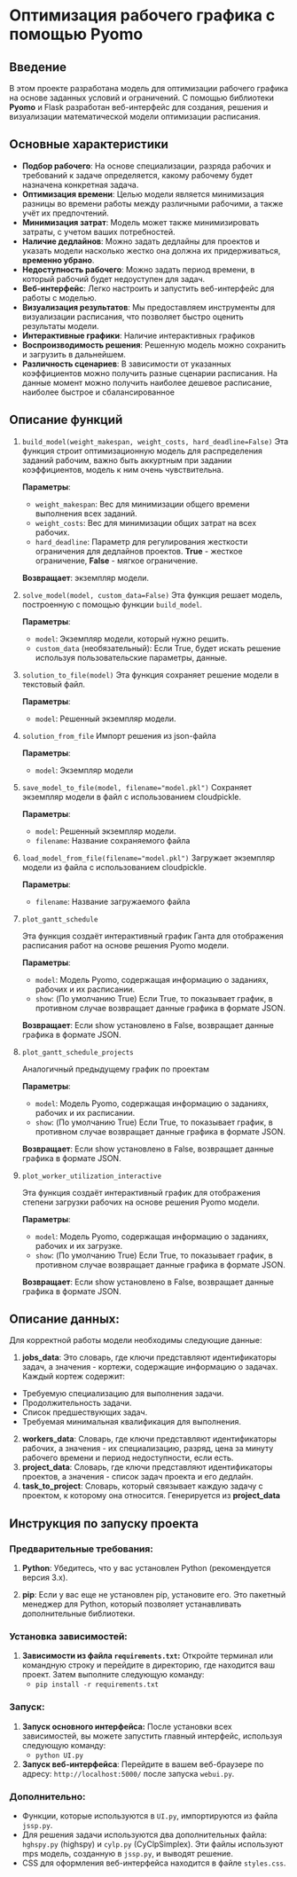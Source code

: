 # Оптимизация рабочего графика с помощью **Pyomo**

## **Введение**

В этом проекте разработана модель для оптимизации рабочего графика на основе заданных условий и ограничений. С помощью библиотеки **Pyomo** и Flask разработан веб-интерфейс для создания, решения и визуализации математической модели оптимизации расписания.

## **Основные характеристики**

- **Подбор рабочего**: На основе специализации, разряда рабочих и требований к задаче определяется, какому рабочему будет назначена конкретная задача.
- **Оптимизация времени**: Целью модели является минимизация разницы во времени работы между различными рабочими, а также учёт их предпочтений.
- **Минимизация затрат**: Модель может также минимизировать затраты, с учетом ваших потребностей.
- **Наличие дедлайнов**: Можно задать дедлайны для проектов и указать модели насколько жестко она должна их придерживаться, **временно убрано**.
- **Недоступность рабочего**: Можно задать период времени, в который рабочий будет недоуступен для задач.
- **Веб-интерфейс**: Легко настроить и запустить веб-интерфейс для работы с моделью.
- **Визуализация результатов**: Мы предоставляем инструменты для визуализации расписания, что позволяет быстро оценить результаты модели.
- **Интерактивные графики**: Наличие интерактивных графиков
- **Воспроизводимость решения**: Решенную модель можно сохранить и загрузить в дальнейшем.
- **Различность сценариев**: В зависимости от указанных коэффициентов можно получить разные сценарии расписания. На данные момент можно получить наиболее дешевое расписание, наиболее быстрое и сбалансированное

## **Описание функций**

1. `build_model(weight_makespan, weight_costs, hard_deadline=False)`
    Эта функция строит оптимизационную модель для распределения заданий рабочим, важно быть аккуртным при задании коэффициентов, модель к ним очень чувствительна.

    **Параметры**:
     - `weight_makespan`: Вес для минимизации общего времени выполнения всех заданий.
     - `weight_costs`: Вес для минимизации общих затрат на всех рабочих.
     - `hard_deadline`: Параметр для регулирования жесткости ограничения для дедлайнов проектов. **True** - жесткое ограничение, **False** - мягкое ограничение.
    
    **Возвращает**: экземпляр модели.

2. `solve_model(model, custom_data=False)`
    Эта функция решает модель, построенную с помощью функции `build_model`.

    **Параметры**:
     - `model`: Экземпляр модели, который нужно решить.
     - `custom_data` (необязательный): Если True, будет искать решение используя пользовательские параметры, данные.
  
3. `solution_to_file(model)`
    Эта функция сохраняет решение модели в текстовый файл.

    **Параметры**:
     - `model`: Решенный экземпляр модели.
    
4. `solution_from_file`
    Импорт решения из json-файла

    **Параметры**:
     - `model`: Экземпляр модели

5. `save_model_to_file(model, filename="model.pkl")`
    Сохраняет экземпляр модели в файл с использованием cloudpickle.

    **Параметры**:
     - `model`: Решенный экземпляр модели.
     - `filename`: Название сохраняемого файла

6. `load_model_from_file(filename="model.pkl")`
    Загружает экземпляр модели из файла с использованием cloudpickle.

    **Параметры**:
    - `filename`: Название загружаемого файла

7. `plot_gantt_schedule`

    Эта функция создаёт интерактивный график Ганта для отображения расписания работ на основе решения Pyomo модели.

    **Параметры**:

    - `model`: Модель Pyomo, содержащая информацию о заданиях, рабочих и их расписании.
    - `show`: (По умолчанию True) Если True, то показывает график, в противном случае возвращает данные графика в формате JSON.

    **Возвращает**: 
    Если show установлено в False, возвращает данные графика в формате JSON.

8. `plot_gantt_schedule_projects`

    Аналогичный предыдущему график по проектам

     **Параметры**:

    - `model`: Модель Pyomo, содержащая информацию о заданиях, рабочих и их расписании.
    - `show`: (По умолчанию True) Если True, то показывает график, в противном случае возвращает данные графика в формате JSON.

    **Возвращает**: 
    Если show установлено в False, возвращает данные графика в формате JSON.

9. `plot_worker_utilization_interactive`

    Эта функция создаёт интерактивный график для отображения степени загрузки рабочих на основе решения Pyomo модели.

    **Параметры**:

    - `model`: Модель Pyomo, содержащая информацию о заданиях, рабочих и их загрузке.
    - `show`: (По умолчанию True) Если True, то показывает график, в противном случае возвращает данные графика в формате JSON.

    **Возвращает**: Если show установлено в False, возвращает данные графика в формате JSON.
## **Описание данных:**

Для корректной работы модели необходимы следующие данные:

1. **jobs_data**: Это словарь, где ключи представляют идентификаторы задач, а значения - кортежи, содержащие информацию о задачах. Каждый кортеж содержит:
 - Требуемую специализацию для выполнения задачи.
 - Продолжительность задачи.
 - Список предшествующих задач.
 - Требуемая минимальная квалификация для выполнения.
2. **workers_data**: Словарь, где ключи представляют идентификаторы рабочих, а значения - их специализацию, разряд, цена за минуту рабочего времени и период недоступности, если есть.
3.  **project_data**: Словарь, где ключи представляют идентификаторы проектов, а значения - список задач проекта и его дедлайн.
4. **task_to_project**: Словарь, который связывает каждую задачу с проектом, к которому она относится. Генерируется из **project_data**

## **Инструкция по запуску проекта**

### **Предварительные требования:**

1. **Python**: Убедитесь, что у вас установлен Python (рекомендуется версия 3.x).

2. **pip**: Если у вас еще не установлен pip, установите его. Это пакетный менеджер для Python, который позволяет устанавливать дополнительные библиотеки.

### **Установка зависимостей:**

1. **Зависимости из файла `requirements.txt`:**
    Откройте терминал или командную строку и перейдите в директорию, где находится ваш проект. Затем выполните следующую команду:
     - `pip install -r requirements.txt`

### **Запуск:**

1. **Запуск основного интерфейса:**
    После установки всех зависимостей, вы можете запустить главный интерфейс, используя следующую команду:
     - `python UI.py`
2. **Запуск веб-интерфейса**:
    Перейдите в вашем веб-браузере по адресу: `http://localhost:5000/` после запуска `webui.py`.
  

### **Дополнительно:** 
 - Функции, которые используются в `UI.py`, импортируются из файла `jssp.py`.
 - Для решения задачи используются два дополнительных файла: `hghspy.py` (highspy) и `cylp.py` (CyClpSimplex). Эти файлы используют mps модель, созданную в `jssp.py`, и выводят решение.
 - CSS для оформления веб-интерфейса находится в файле `styles.css`.

